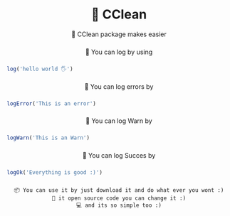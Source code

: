 <h1 align="center">🎉 CClean</h1>

<div align="center">
    🎉 CClean package makes easier
</div>

###

<div align="center">
    📂 You can log by using
</div>

###

```js
log('hello world 🖐')
```
###

<div align="center">
    📂 You can log errors by
</div>

###

```js
logError('This is an error')
```
###

<div align="center">
    📂 You can log Warn by
</div>

###

```js
logWarn('This is an Warn')
```
###

<div align="center">
    📂 You can log Succes by
</div>

###
```js
logOk('Everything is good :)')
```
###

<div align="center">
    
    📦 You can use it by just download it and do what ever you wont :)
    📕 it open source code you can change it :)
    💻 and its so simple too :)
</div>


